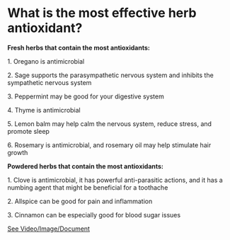 # What is the most effective herb antioxidant?

**Fresh herbs that contain the most antioxidants:**

1\. Oregano is antimicrobial

2\. Sage supports the parasympathetic nervous system and inhibits the sympathetic nervous system

3\. Peppermint may be good for your digestive system

4\. Thyme is antimicrobial

5\. Lemon balm may help calm the nervous system, reduce stress, and promote sleep

6\. Rosemary is antimicrobial, and rosemary oil may help stimulate hair growth

**Powdered herbs that contain the most antioxidants:**

1\. Clove is antimicrobial, it has powerful anti-parasitic actions, and it has a numbing agent that might be beneficial for a toothache

2\. Allspice can be good for pain and inflammation

3\. Cinnamon can be especially good for blood sugar issues

 [See Video/Image/Document](https://hls-player.drberg.com/asset?path=migrated-assets/what-herb-has-the-most-antioxidants)